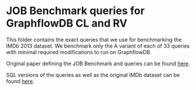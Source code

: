 
# JOB Benchmark queries for GraphflowDB CL and RV

This folder contains the exact queries that we use for benchmarking the IMDb 2013 dataset. We benchmark only the A variant of each of 33 queries with minimal required modifications to run on GraphflowDB.

Original paper defining the JOB Benchmark and queries can be found [here](https://db.in.tum.de/~leis/papers/lookingglass.pdf). 

SQL versions of the queries as well as the original IMDb dataset can be found [here](https://db.in.tum.de/~leis/papers/lookingglass.pdf).


